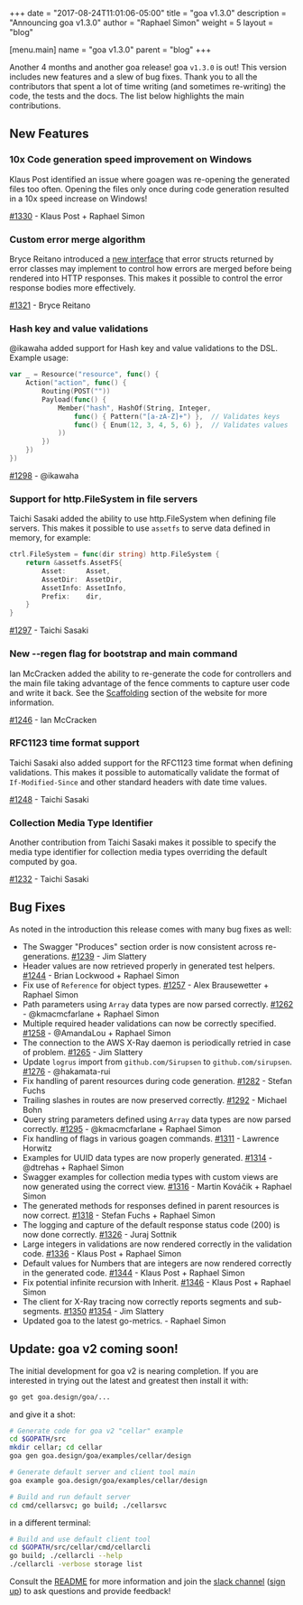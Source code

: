 +++
date = "2017-08-24T11:01:06-05:00"
title = "goa v1.3.0"
description = "Announcing goa v1.3.0"
author = "Raphael Simon"
weight = 5
layout = "blog"

[menu.main]
name = "goa v1.3.0"
parent = "blog"
+++

Another 4 months and another goa release! goa `v1.3.0` is out! This version
includes new features and a slew of bug fixes. Thank you to all the contributors
that spent a lot of time writing (and sometimes re-writing) the code, the tests
and the docs. The list below highlights the main contributions.

## New Features

### 10x Code generation speed improvement on Windows

Klaus Post identified an issue where goagen was re-opening the generated files
too often. Opening the files only once during code generation resulted in a 10x
speed increase on Windows!

[#1330](https://github.com/goadesign/goa/pull/1330) - Klaus Post + Raphael Simon

### Custom error merge algorithm

Bryce Reitano introduced a [new
interface](https://github.com/goadesign/goa/blob/v1/error.go#L98-L106) that
error structs returned by error classes may implement to control how errors are
merged before being rendered into HTTP responses. This makes it possible to
control the error response bodies more effectively.

[#1321](https://github.com/goadesign/goa/pull/1321) - Bryce Reitano

### Hash key and value validations

@ikawaha added support for Hash key and value validations to the DSL. Example
usage:

```go
var _ = Resource("resource", func() {
	Action("action", func() {
		Routing(POST(""))
		Payload(func() {
			Member("hash", HashOf(String, Integer,
				func() { Pattern("[a-zA-Z]+") },  // Validates keys
				func() { Enum(12, 3, 4, 5, 6) },  // Validates values
			))
		})
	})
})
```

[#1298](https://github.com/goadesign/goa/pull/1298) - @ikawaha

### Support for http.FileSystem in file servers

Taichi Sasaki added the ability to use http.FileSystem when defining file
servers. This makes it possible to use `assetfs` to serve data defined in
memory, for example:

```go
ctrl.FileSystem = func(dir string) http.FileSystem {
	return &assetfs.AssetFS{
		Asset:     Asset,
		AssetDir:  AssetDir,
		AssetInfo: AssetInfo,
		Prefix:    dir,
	}
}
```
[#1297](https://github.com/goadesign/goa/pull/1297) - Taichi Sasaki

### New --regen flag for bootstrap and main command

Ian McCracken added the ability to re-generate the code for controllers and the
main file taking advantage of the fence comments to capture user code and write
it back. See the [Scaffolding](https://goa.design/implement/goagen/) section of
the website for more information.

[#1246](https://github.com/goadesign/goa/pull/1246) - Ian McCracken

### RFC1123 time format support

Taichi Sasaki also added support for the RFC1123 time format when defining
validations. This makes it possible to automatically validate the format of
`If-Modified-Since` and other standard headers with date time values.

[#1248](https://github.com/goadesign/goa/pull/1248) - Taichi Sasaki

### Collection Media Type Identifier

Another contribution from Taichi Sasaki makes it possible to specify the media
type identifier for collection media types overriding the default computed by
goa.

[#1232](https://github.com/goadesign/goa/pull/1232) - Taichi Sasaki

## Bug Fixes

As noted in the introduction this release comes with many bug fixes as well:

* The Swagger "Produces" section order is now consistent across re-generations. [#1239](https://github.com/goadesign/goa/pull/1239) - Jim Slattery
* Header values are now retrieved properly in generated test helpers. [#1244](https://github.com/goadesign/goa/pull/1244) - Brian Lockwood + Raphael Simon
* Fix use of `Reference` for object types. [#1257](https://github.com/goadesign/goa/pull/1257) - Alex Brausewetter + Raphael Simon
* Path parameters using `Array` data types are now parsed correctly. [#1262](https://github.com/goadesign/goa/pull/1262) - @kmacmcfarlane + Raphael Simon
* Multiple required header validations can now be correctly specified. [#1258](https://github.com/goadesign/goa/pull/1258) - @AmandaLou + Raphael Simon
* The connection to the AWS X-Ray daemon is periodically retried in case of problem. [#1265](https://github.com/goadesign/goa/pull/1265) - Jim Slattery
* Update `logrus` import from `github.com/Sirupsen` to `github.com/sirupsen`. [#1276](https://github.com/goadesign/goa/pull/1276) - @hakamata-rui
* Fix handling of parent resources during code generation. [#1282](https://github.com/goadesign/goa/pull/1282) - Stefan Fuchs
* Trailing slashes in routes are now preserved correctly. [#1292](https://github.com/goadesign/goa/pull/1292) - Michael Bohn
* Query string parameters defined using `Array` data types are now parsed correctly. [#1295](https://github.com/goadesign/goa/pull/1295) - @kmacmcfarlane + Raphael Simon
* Fix handling of flags in various goagen commands. [#1311](https://github.com/goadesign/goa/pull/1311) - Lawrence Horwitz
* Examples for UUID data types are now properly generated. [#1314](https://github.com/goadesign/goa/pull/1314) - @dtrehas + Raphael Simon
* Swagger examples for collection media types with custom views are now generated using the correct view. [#1316](https://github.com/goadesign/goa/pull/1316) - Martin Kováčik + Raphael Simon
* The generated methods for responses defined in parent resources is now correct. [#1318](https://github.com/goadesign/goa/pull/1318) - Stefan Fuchs + Raphael Simon
* The logging and capture of the default response status code (200) is now done correctly. [#1326](https://github.com/goadesign/goa/pull/1326) - Juraj Sottnik
* Large integers in validations are now rendered correctly in the validation code. [#1336](https://github.com/goadesign/goa/pull/1336) - Klaus Post + Raphael Simon
* Default values for Numbers that are integers are now rendered correctly in the generated code. [#1344](https://github.com/goadesign/goa/pull/1344) - Klaus Post + Raphael Simon
* Fix potential infinite recursion with Inherit. [#1346](https://github.com/goadesign/goa/pull/1346) - Klaus Post + Raphael Simon
* The client for X-Ray tracing now correctly reports segments and sub-segments. [#1350](https://github.com/goadesign/goa/pull/1350) [#1354](https://github.com/goadesign/goa/pull/1354) - Jim Slattery
* Updated goa to the latest go-metrics. - Raphael Simon

## Update: goa v2 coming soon!

The initial development for goa v2 is nearing completion. If you are interested
in trying out the latest and greatest then install it with:

```bash
go get goa.design/goa/...
```

and give it a shot:

```bash
# Generate code for goa v2 "cellar" example
cd $GOPATH/src
mkdir cellar; cd cellar
goa gen goa.design/goa/examples/cellar/design

# Generate default server and client tool main
goa example goa.design/goa/examples/cellar/design

# Build and run default server
cd cmd/cellarsvc; go build; ./cellarsvc
```

in a different terminal:

```bash
# Build and use default client tool
cd $GOPATH/src/cellar/cmd/cellarcli
go build; ./cellarcli --help
./cellarcli -verbose storage list
```

Consult the [README](https://github.com/goadesign/goa/tree/v2) for more information and join the
[slack channel](https://gophers.slack.com/messages/goa/) ([sign up](https://gophersinvite.herokuapp.com/))
to ask questions and provide feedback!
